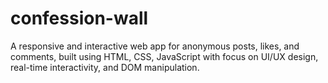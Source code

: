 # confession-wall
A responsive and interactive web app for anonymous posts, likes, and comments, built using HTML, CSS, JavaScript with focus on UI/UX design, real-time interactivity, and DOM manipulation.
